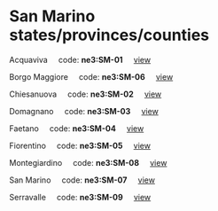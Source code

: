 # San Marino states/provinces/counties
Acquaviva&nbsp;&nbsp;&nbsp;&nbsp;&nbsp;code: **ne3:SM-01**&nbsp;&nbsp;&nbsp;&nbsp;&nbsp;[view](../../export/geojson/medium/ne3/sm/01.geojson)&nbsp;&nbsp;&nbsp;&nbsp;&nbsp;


Borgo Maggiore&nbsp;&nbsp;&nbsp;&nbsp;&nbsp;code: **ne3:SM-06**&nbsp;&nbsp;&nbsp;&nbsp;&nbsp;[view](../../export/geojson/medium/ne3/sm/06.geojson)&nbsp;&nbsp;&nbsp;&nbsp;&nbsp;


Chiesanuova&nbsp;&nbsp;&nbsp;&nbsp;&nbsp;code: **ne3:SM-02**&nbsp;&nbsp;&nbsp;&nbsp;&nbsp;[view](../../export/geojson/medium/ne3/sm/02.geojson)&nbsp;&nbsp;&nbsp;&nbsp;&nbsp;


Domagnano&nbsp;&nbsp;&nbsp;&nbsp;&nbsp;code: **ne3:SM-03**&nbsp;&nbsp;&nbsp;&nbsp;&nbsp;[view](../../export/geojson/medium/ne3/sm/03.geojson)&nbsp;&nbsp;&nbsp;&nbsp;&nbsp;


Faetano&nbsp;&nbsp;&nbsp;&nbsp;&nbsp;code: **ne3:SM-04**&nbsp;&nbsp;&nbsp;&nbsp;&nbsp;[view](../../export/geojson/medium/ne3/sm/04.geojson)&nbsp;&nbsp;&nbsp;&nbsp;&nbsp;


Fiorentino&nbsp;&nbsp;&nbsp;&nbsp;&nbsp;code: **ne3:SM-05**&nbsp;&nbsp;&nbsp;&nbsp;&nbsp;[view](../../export/geojson/medium/ne3/sm/05.geojson)&nbsp;&nbsp;&nbsp;&nbsp;&nbsp;


Montegiardino&nbsp;&nbsp;&nbsp;&nbsp;&nbsp;code: **ne3:SM-08**&nbsp;&nbsp;&nbsp;&nbsp;&nbsp;[view](../../export/geojson/medium/ne3/sm/08.geojson)&nbsp;&nbsp;&nbsp;&nbsp;&nbsp;


San Marino&nbsp;&nbsp;&nbsp;&nbsp;&nbsp;code: **ne3:SM-07**&nbsp;&nbsp;&nbsp;&nbsp;&nbsp;[view](../../export/geojson/medium/ne3/sm/07.geojson)&nbsp;&nbsp;&nbsp;&nbsp;&nbsp;


Serravalle&nbsp;&nbsp;&nbsp;&nbsp;&nbsp;code: **ne3:SM-09**&nbsp;&nbsp;&nbsp;&nbsp;&nbsp;[view](../../export/geojson/medium/ne3/sm/09.geojson)&nbsp;&nbsp;&nbsp;&nbsp;&nbsp;

